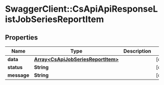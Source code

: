 # SwaggerClient::CsApiApiResponseListJobSeriesReportItem

## Properties
Name | Type | Description | Notes
------------ | ------------- | ------------- | -------------
**data** | [**Array&lt;CsApiJobSeriesReportItem&gt;**](CsApiJobSeriesReportItem.md) |  | [optional] 
**status** | **String** |  | [optional] 
**message** | **String** |  | [optional] 


